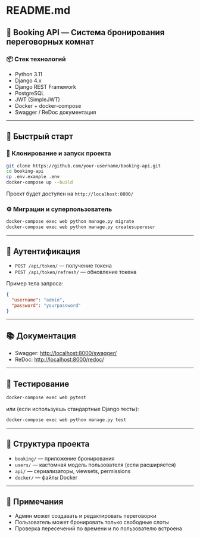 # README.md

## 🏢 Booking API — Система бронирования переговорных комнат

### 📦 Стек технологий
- Python 3.11
- Django 4.x
- Django REST Framework
- PostgreSQL
- JWT (SimpleJWT)
- Docker + docker-compose
- Swagger / ReDoc документация

---

## 🚀 Быстрый старт

### 🔧 Клонирование и запуск проекта
```bash
git clone https://github.com/your-username/booking-api.git
cd booking-api
cp .env.example .env
docker-compose up --build
```

Проект будет доступен на `http://localhost:8000/`

### ⚙️ Миграции и суперпользователь
```bash
docker-compose exec web python manage.py migrate
docker-compose exec web python manage.py createsuperuser
```

---

## 🔑 Аутентификация
- `POST /api/token/` — получение токена
- `POST /api/token/refresh/` — обновление токена

Пример тела запроса:
```json
{
  "username": "admin",
  "password": "yourpassword"
}
```

---

## 📚 Документация
- Swagger: [http://localhost:8000/swagger/](http://localhost:8000/swagger/)
- ReDoc: [http://localhost:8000/redoc/](http://localhost:8000/redoc/)

---

## 🧪 Тестирование
```bash
docker-compose exec web pytest
```
или (если используешь стандартные Django тесты):
```bash
docker-compose exec web python manage.py test
```

---

## 📁 Структура проекта
- `booking/` — приложение бронирования
- `users/` — кастомная модель пользователя (если расширяется)
- `api/` — сериализаторы, viewsets, permissions
- `docker/` — файлы Docker

---

## 📌 Примечания
- Админ может создавать и редактировать переговорки
- Пользователь может бронировать только свободные слоты
- Проверка пересечений по времени и по пользователю встроена
